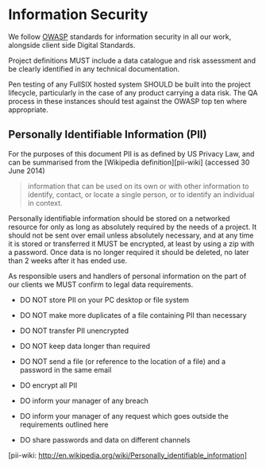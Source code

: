 # Information Security

We follow [OWASP](https://www.owasp.org/index.php/Main_Page) standards for information security in all our work, alongside client side Digital Standards.

Project definitions MUST include a data catalogue and risk assessment and be clearly identified in any technical documentation.

Pen testing of any FullSIX hosted system SHOULD be built into the project lifecycle, particularly in the case of any product carrying a data risk.  The QA process in these instances should test against the OWASP top ten where appropriate.

## Personally Identifiable Information (PII)

For the purposes of this document PII is as defined by US Privacy Law, and can be summarised from the [Wikipedia definition][pii-wiki] (accessed 30 June 2014)

> information that can be used on its own or with other information to identify, contact, or locate a single person, or to identify an individual in context.

Personally identifiable information should be stored on a networked resource for only as long as absolutely required by the needs of a project. It should not be sent over email unless absolutely necessary, and at any time it is stored or transferred it MUST be encrypted, at least by using a zip with a password. Once data is no longer required it should be deleted, no later than 2 weeks after it has ended use.

As responsible users and handlers of personal information on the part of our clients we MUST confirm to legal data requirements.

* DO NOT store PII on your PC desktop or file system
* DO NOT make more duplicates of a file containing PII than necessary
* DO NOT transfer PII unencrypted
* DO NOT keep data longer than required
* DO NOT send a file (or reference to the location of a file) and a password in the same email

* DO encrypt all PII
* DO inform your manager of any breach 
* DO inform your manager of any request which goes outside the requirements outlined here
* DO share passwords and data on different channels 

[pii-wiki: http://en.wikipedia.org/wiki/Personally_identifiable_information]
